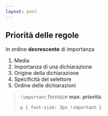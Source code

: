 ```yaml
---
layout: post
---
```


## Priorità delle regole
In ordine **decrescente** di importanza
1. Media
2. Importanza di una dichiarazione
3. Origine della dichiarazione
4. Specificità del selettore
5. Ordine delle dichiarazioni

> `!important` fornisce **max. priorità**:
> ```html
> p { font-size: 3px !important }
> ```